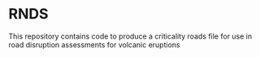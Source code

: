 # RNDS
 This repository contains code to produce a criticality roads file for use in road disruption assessments for volcanic eruptions
